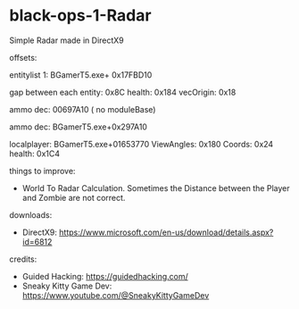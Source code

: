 # black-ops-1-Radar

Simple Radar made in DirectX9

offsets:

entitylist 1: BGamerT5.exe+ 0x17FBD10

gap between each entity: 0x8C
health: 0x184
vecOrigin: 0x18


ammo dec: 00697A10 ( no moduleBase)

ammo dec: BGamerT5.exe+0x297A10 


localplayer: BGamerT5.exe+01653770
ViewAngles: 0x180
Coords: 0x24
health: 0x1C4




things to improve:

- World To Radar Calculation. Sometimes the Distance between the Player and Zombie are not correct.

downloads:

- DirectX9: https://www.microsoft.com/en-us/download/details.aspx?id=6812

credits:
- Guided Hacking: https://guidedhacking.com/
- Sneaky Kitty Game Dev: https://www.youtube.com/@SneakyKittyGameDev
